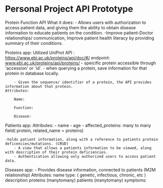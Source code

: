 # Personal Project API Prototype
Protein Function API
    What it does: 
        - Allows users with authorization to access patient data, and giving them the ability to obtain disease information to educate patients on the condition.
        -Improve patient-Doctor relationships/ communication, Improve patient health literacy by providing summary of their conditions.

Proteins app: Utilized UniProt API : https://www.ebi.ac.uk/proteins/api/doc/#/
    endpoint: www.ebi.ac.uk/proteins/api/proteins/<accessionID>
        - speicific protein accessible through 'accession' or 'id'.
        - when querying a protein, save information for that protein in database locally.
        
        - Given the sequence/ identifier of a protein, the API provides information about that protein.
    Attributes:

        Name:  

        Function: 

        Disease: 

Patients app:
    Attributes:
        - name
        - age
        - affected_proteins: many to many field( protein, related_name = proteins)
        

    -holds patient information, along with a reference to patients protein deficencies/mutations. (CRUD)
        - A view that allows a patients information to be viewed, along with description of their protein deficiencies.
        - Authentication allowing only authorized users to access patient data.


Diseases app:
    - Provides disease information, connected to patients (M2M relationship)
    Attributes:
        name
        type: ( genetic, infectious, chronic, etc )
        description
        proteins (manytomany)
        patients (manytomany)
        symptoms: 
